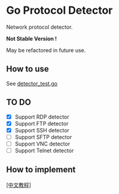 # Go Protocol Detector

Network protocol detector. 

**Not Stable Version !** 

May be refactored in future use.

## How to use

See [detector_test.go](https://github.com/allanpk716/go-protocol-detector/blob/master/detector_test.go)

## TO DO

- [x] Support RDP detector
- [x] Support FTP detector
- [x] Support SSH detector
- [ ] Support SFTP detector
- [ ] Support VNC detector
- [ ] Support Telnet detector

## How to implement

[[中文教程]](https://github.com/allanpk716/go-protocol-detector/blob/master/ReadMeThings/readme_cn.md)

